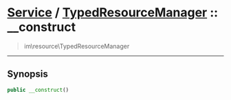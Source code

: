# [Service](resource.md) / [TypedResourceManager](resource-TypedResourceManager.md) :: __construct
 > im\resource\TypedResourceManager
____

## Synopsis
```php
public __construct()
```

